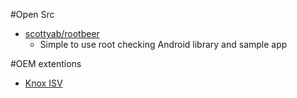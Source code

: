 #Open Src

- [scottyab/rootbeer](https://github.com/scottyab/rootbeer)
  - Simple to use root checking Android library and sample app
   
#OEM extentions

- [Knox ISV](https://seap.samsung.com/sdk/knox-isv-android)
